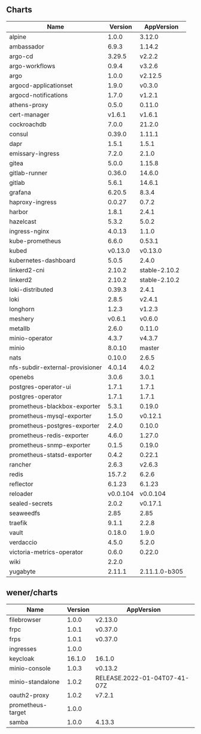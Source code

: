 ## Charts

| Name | Version | AppVersion |
|------|---------|------------|
| alpine | 1.0.0 | 3.12.0 |
| ambassador | 6.9.3 | 1.14.2 |
| argo-cd | 3.29.5 | v2.2.2 |
| argo-workflows | 0.9.4 | v3.2.6 |
| argo | 1.0.0 | v2.12.5 |
| argocd-applicationset | 1.9.0 | v0.3.0 |
| argocd-notifications | 1.7.0 | v1.2.1 |
| athens-proxy | 0.5.0 | 0.11.0 |
| cert-manager | v1.6.1 | v1.6.1 |
| cockroachdb | 7.0.0 | 21.2.0 |
| consul | 0.39.0 | 1.11.1 |
| dapr | 1.5.1 | 1.5.1 |
| emissary-ingress | 7.2.0 | 2.1.0 |
| gitea | 5.0.0 | 1.15.8 |
| gitlab-runner | 0.36.0 | 14.6.0 |
| gitlab | 5.6.1 | 14.6.1 |
| grafana | 6.20.5 | 8.3.4 |
| haproxy-ingress | 0.0.27 | 0.7.2 |
| harbor | 1.8.1 | 2.4.1 |
| hazelcast | 5.3.2 | 5.0.2 |
| ingress-nginx | 4.0.13 | 1.1.0 |
| kube-prometheus | 6.6.0 | 0.53.1 |
| kubed | v0.13.0 | v0.13.0 |
| kubernetes-dashboard | 5.0.5 | 2.4.0 |
| linkerd2-cni | 2.10.2 | stable-2.10.2 |
| linkerd2 | 2.10.2 | stable-2.10.2 |
| loki-distributed | 0.39.3 | 2.4.1 |
| loki | 2.8.5 | v2.4.1 |
| longhorn | 1.2.3 | v1.2.3 |
| meshery | v0.6.1 | v0.6.0 |
| metallb | 2.6.0 | 0.11.0 |
| minio-operator | 4.3.7 | v4.3.7 |
| minio | 8.0.10 | master |
| nats | 0.10.0 | 2.6.5 |
| nfs-subdir-external-provisioner | 4.0.14 | 4.0.2 |
| openebs | 3.0.6 | 3.0.1 |
| postgres-operator-ui | 1.7.1 | 1.7.1 |
| postgres-operator | 1.7.1 | 1.7.1 |
| prometheus-blackbox-exporter | 5.3.1 | 0.19.0 |
| prometheus-mysql-exporter | 1.5.0 | v0.12.1 |
| prometheus-postgres-exporter | 2.4.0 | 0.10.0 |
| prometheus-redis-exporter | 4.6.0 | 1.27.0 |
| prometheus-snmp-exporter | 0.1.5 | 0.19.0 |
| prometheus-statsd-exporter | 0.4.2 | 0.22.1 |
| rancher | 2.6.3 | v2.6.3 |
| redis | 15.7.2 | 6.2.6 |
| reflector | 6.1.23 | 6.1.23 |
| reloader | v0.0.104 | v0.0.104 |
| sealed-secrets | 2.0.2 | v0.17.1 |
| seaweedfs | 2.85 | 2.85 |
| traefik | 9.1.1 | 2.2.8 |
| vault | 0.18.0 | 1.9.0 |
| verdaccio | 4.5.0 | 5.2.0 |
| victoria-metrics-operator | 0.6.0 | 0.22.0 |
| wiki | 2.2.0 |  |
| yugabyte | 2.11.1 | 2.11.1.0-b305 |

## wener/charts

| Name | Version | AppVersion |
|------|---------|------------|
| filebrowser | 1.0.0 | v2.13.0 |
| frpc | 1.0.1 | v0.37.0 |
| frps | 1.0.1 | v0.37.0 |
| ingresses | 1.0.0 |  |
| keycloak | 16.1.0 | 16.1.0 |
| minio-console | 1.0.3 | v0.13.2 |
| minio-standalone | 1.0.2 | RELEASE.2022-01-04T07-41-07Z |
| oauth2-proxy | 1.0.2 | v7.2.1 |
| prometheus-target | 1.0.0 |  |
| samba | 1.0.0 | 4.13.3 |
